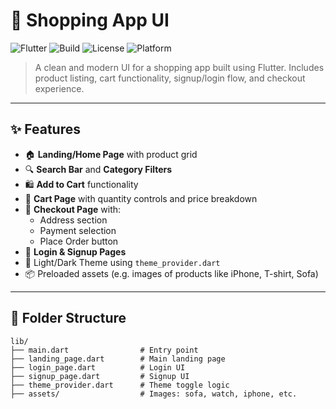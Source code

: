 # 🛒 Shopping App UI

![Flutter](https://img.shields.io/badge/Flutter-v3.16-blue?logo=flutter)
![Build](https://img.shields.io/badge/build-passing-brightgreen)
![License](https://img.shields.io/badge/license-MIT-green)
![Platform](https://img.shields.io/badge/platform-Android%20%7C%20iOS%20%7C%20Web-blue)

> A clean and modern UI for a shopping app built using Flutter. Includes product listing, cart functionality, signup/login flow, and checkout experience.

---

## ✨ Features

- 🏠 **Landing/Home Page** with product grid
- 🔍 **Search Bar** and **Category Filters**
- 🛍️ **Add to Cart** functionality
- 🧾 **Cart Page** with quantity controls and price breakdown
- 🧾 **Checkout Page** with:
  - Address section
  - Payment selection
  - Place Order button
- 🔐 **Login & Signup Pages**
- 🌙 Light/Dark Theme using `theme_provider.dart`
- 📦 Preloaded assets (e.g. images of products like iPhone, T-shirt, Sofa)

---

## 📂 Folder Structure

```text
lib/
├── main.dart                # Entry point
├── landing_page.dart        # Main landing page
├── login_page.dart          # Login UI
├── signup_page.dart         # Signup UI
├── theme_provider.dart      # Theme toggle logic
├── assets/                  # Images: sofa, watch, iphone, etc.
